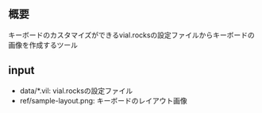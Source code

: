 ## 概要

キーボードのカスタマイズができるvial.rocksの設定ファイルからキーボードの画像を作成するツール

## input

- data/*.vil: vial.rocksの設定ファイル
- ref/sample-layout.png: キーボードのレイアウト画像


